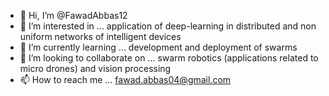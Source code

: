 - 👋 Hi, I’m @FawadAbbas12
- 👀 I’m interested in ... application of deep-learning in distributed and non uniform networks of intelligent devices
- 🌱 I’m currently learning ... development and deployment of swarms 
- 💞️ I’m looking to collaborate on ... swarm robotics (applications related to micro drones) and vision processing
- 📫 How to reach me ... fawad.abbas04@gmail.com

<!---
FawadAbbas12/FawadAbbas12 is a ✨ special ✨ repository because its `README.md` (this file) appears on your GitHub profile.
You can click the Preview link to take a look at your changes.
--->
